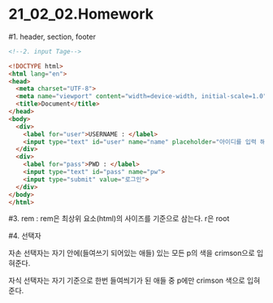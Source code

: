 # 21_02_02.Homework

#1. header, section, footer

```html
<!--2. input Tage-->

<!DOCTYPE html>
<html lang="en">
<head>
  <meta charset="UTF-8">
  <meta name="viewport" content="width=device-width, initial-scale=1.0">
  <title>Document</title>
</head>
<body>
  <div>
    <label for="user">USERNAME : </label>
    <input type="text" id="user" name="name" placeholder="아이디를 입력 해 주세요.">
  </div>
  <div>
    <label for="pass">PWD : </label>
    <input type="text" id="pass" name="pw">
    <input type="submit" value="로그인">
  </div>
</body>
</html>
```

#3. rem :  rem은 최상위 요소(html)의 사이즈를 기준으로 삼는다. r은 root

#4. 선택자

자손 선택자는 자기 안에(들여쓰기 되어있는 애들) 있는 모든 p의 색을 crimson으로 입혀준다.

자식 선택자는 자기 기준으로 한번 들여씌기가 된 애들 중 p에만 crimson 색으로 입혀준다.